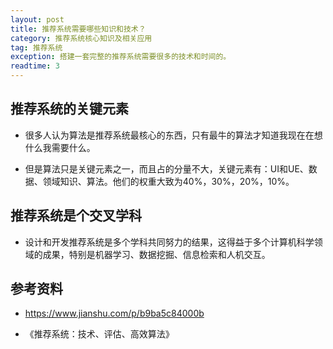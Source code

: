 ```yaml
---
layout: post
title: 推荐系统需要哪些知识和技术？
category: 推荐系统核心知识及相关应用
tag: 推荐系统
exception: 搭建一套完整的推荐系统需要很多的技术和时间的。
readtime: 3
---
```


## 推荐系统的关键元素
* 很多人认为算法是推荐系统最核心的东西，只有最牛的算法才知道我现在在想什么我需要什么。

* 但是算法只是关键元素之一，而且占的分量不大，关键元素有：UI和UE、数据、领域知识、算法。他们的权重大致为40%，30%，20%，10%。

## 推荐系统是个交叉学科
* 设计和开发推荐系统是多个学科共同努力的结果，这得益于多个计算机科学领域的成果，特别是机器学习、数据挖掘、信息检索和人机交互。

## 参考资料
* https://www.jianshu.com/p/b9ba5c84000b

* 《推荐系统：技术、评估、高效算法》